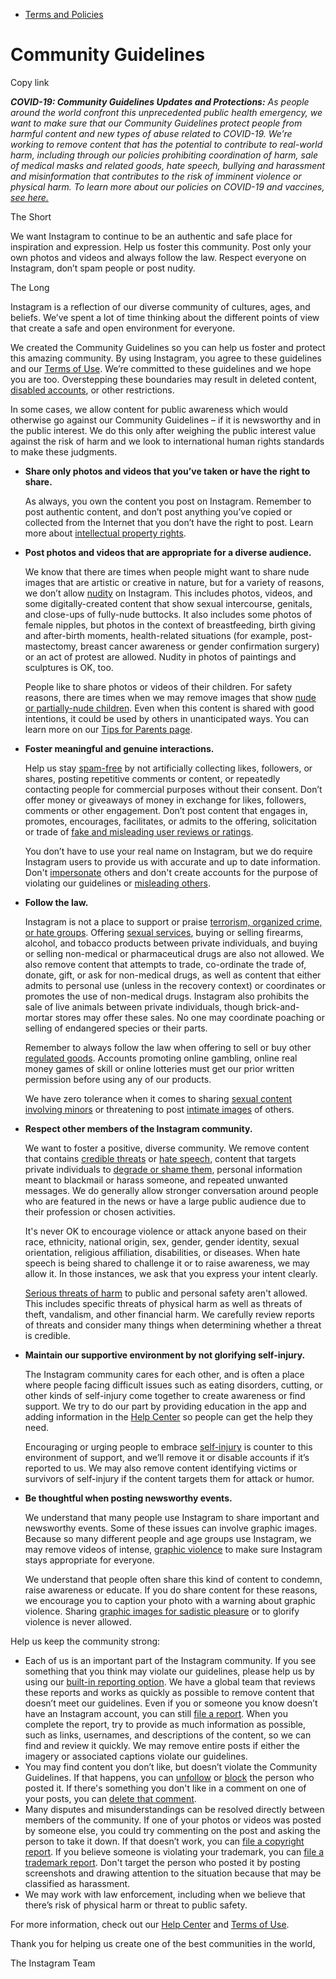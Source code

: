 *   [Terms and Policies](https://help.instagram.com/1417489251945243/?helpref=breadcrumb)

Community Guidelines
====================

Copy link

_**COVID-19: Community Guidelines Updates and Protections:** As people around the world confront this unprecedented public health emergency, we want to make sure that our Community Guidelines protect people from harmful content and new types of abuse related to COVID-19. We’re working to remove content that has the potential to contribute to real-world harm, including through our policies prohibiting coordination of harm, sale of medical masks and related goods, hate speech, bullying and harassment and misinformation that contributes to the risk of imminent violence or physical harm. To learn more about our policies on COVID-19 and vaccines, [see here.](https://help.instagram.com/697825587576762?helpref=faq_content)_

The Short

We want Instagram to continue to be an authentic and safe place for inspiration and expression. Help us foster this community. Post only your own photos and videos and always follow the law. Respect everyone on Instagram, don’t spam people or post nudity.

The Long

Instagram is a reflection of our diverse community of cultures, ages, and beliefs. We’ve spent a lot of time thinking about the different points of view that create a safe and open environment for everyone.

We created the Community Guidelines so you can help us foster and protect this amazing community. By using Instagram, you agree to these guidelines and our [Terms of Use](https://www.instagram.com/legal/terms). We’re committed to these guidelines and we hope you are too. Overstepping these boundaries may result in deleted content, [disabled accounts](https://help.instagram.com/366993040048856?helpref=faq_content), or other restrictions.

In some cases, we allow content for public awareness which would otherwise go against our Community Guidelines – if it is newsworthy and in the public interest. We do this only after weighing the public interest value against the risk of harm and we look to international human rights standards to make these judgments.

*   **Share only photos and videos that you’ve taken or have the right to share.**
    
    As always, you own the content you post on Instagram. Remember to post authentic content, and don’t post anything you’ve copied or collected from the Internet that you don’t have the right to post. Learn more about [intellectual property rights](https://help.instagram.com/126382350847838?helpref=faq_content).
    
*   **Post photos and videos that are appropriate for a diverse audience.**
    
    We know that there are times when people might want to share nude images that are artistic or creative in nature, but for a variety of reasons, we don’t allow [nudity](https://l.instagram.com/?u=https%3A%2F%2Fwww.facebook.com%2Fcommunitystandards%2Fadult_nudity_sexual_activity&e=AT07Qx1rb-e9NNQgII5q3J5C1ZIXXjW-h8G98bqNmQ6fXtb1Kc5ZgGnPP8WsY8mAIF67tbRwzR9VeTv0-u4rjyCZ729Q5rQRtFwWhMYoM1sd4FWNWoeqDP82xjJ20SvBFrBujFFuIt8vyuLHGT_IBw) on Instagram. This includes photos, videos, and some digitally-created content that show sexual intercourse, genitals, and close-ups of fully-nude buttocks. It also includes some photos of female nipples, but photos in the context of breastfeeding, birth giving and after-birth moments, health-related situations (for example, post-mastectomy, breast cancer awareness or gender confirmation surgery) or an act of protest are allowed. Nudity in photos of paintings and sculptures is OK, too.
    
    People like to share photos or videos of their children. For safety reasons, there are times when we may remove images that show [nude or partially-nude children](https://l.instagram.com/?u=https%3A%2F%2Fwww.facebook.com%2Fcommunitystandards%2Fchild_nudity_sexual_exploitation&e=AT07Qx1rb-e9NNQgII5q3J5C1ZIXXjW-h8G98bqNmQ6fXtb1Kc5ZgGnPP8WsY8mAIF67tbRwzR9VeTv0-u4rjyCZ729Q5rQRtFwWhMYoM1sd4FWNWoeqDP82xjJ20SvBFrBujFFuIt8vyuLHGT_IBw). Even when this content is shared with good intentions, it could be used by others in unanticipated ways. You can learn more on our [Tips for Parents page](https://help.instagram.com/154475974694511/?helpref=faq_content).
    
*   **Foster meaningful and genuine interactions.**
    
    Help us stay [spam-free](https://l.instagram.com/?u=https%3A%2F%2Fwww.facebook.com%2Fcommunitystandards%2Fspam&e=AT07Qx1rb-e9NNQgII5q3J5C1ZIXXjW-h8G98bqNmQ6fXtb1Kc5ZgGnPP8WsY8mAIF67tbRwzR9VeTv0-u4rjyCZ729Q5rQRtFwWhMYoM1sd4FWNWoeqDP82xjJ20SvBFrBujFFuIt8vyuLHGT_IBw) by not artificially collecting likes, followers, or shares, posting repetitive comments or content, or repeatedly contacting people for commercial purposes without their consent. Don’t offer money or giveaways of money in exchange for likes, followers, comments or other engagement. Don’t post content that engages in, promotes, encourages, facilitates, or admits to the offering, solicitation or trade of [fake and misleading user reviews or ratings](https://l.instagram.com/?u=https%3A%2F%2Fwww.facebook.com%2Fcommunitystandards%2Ffraud_deception&e=AT07Qx1rb-e9NNQgII5q3J5C1ZIXXjW-h8G98bqNmQ6fXtb1Kc5ZgGnPP8WsY8mAIF67tbRwzR9VeTv0-u4rjyCZ729Q5rQRtFwWhMYoM1sd4FWNWoeqDP82xjJ20SvBFrBujFFuIt8vyuLHGT_IBw).
    
    You don’t have to use your real name on Instagram, but we do require Instagram users to provide us with accurate and up to date information. Don't [impersonate](https://l.instagram.com/?u=https%3A%2F%2Fwww.facebook.com%2Fcommunitystandards%2Fmisrepresentation&e=AT07Qx1rb-e9NNQgII5q3J5C1ZIXXjW-h8G98bqNmQ6fXtb1Kc5ZgGnPP8WsY8mAIF67tbRwzR9VeTv0-u4rjyCZ729Q5rQRtFwWhMYoM1sd4FWNWoeqDP82xjJ20SvBFrBujFFuIt8vyuLHGT_IBw) others and don't create accounts for the purpose of violating our guidelines or [misleading others](https://l.instagram.com/?u=https%3A%2F%2Ftransparency.fb.com%2Fpolicies%2Fcommunity-standards%2Finauthentic-behavior%2F&e=AT07Qx1rb-e9NNQgII5q3J5C1ZIXXjW-h8G98bqNmQ6fXtb1Kc5ZgGnPP8WsY8mAIF67tbRwzR9VeTv0-u4rjyCZ729Q5rQRtFwWhMYoM1sd4FWNWoeqDP82xjJ20SvBFrBujFFuIt8vyuLHGT_IBw).
    
*   **Follow the law.**
    
    Instagram is not a place to support or praise [terrorism, organized crime, or hate groups](https://l.instagram.com/?u=https%3A%2F%2Fwww.facebook.com%2Fcommunitystandards%2Fdangerous_individuals_organizations&e=AT07Qx1rb-e9NNQgII5q3J5C1ZIXXjW-h8G98bqNmQ6fXtb1Kc5ZgGnPP8WsY8mAIF67tbRwzR9VeTv0-u4rjyCZ729Q5rQRtFwWhMYoM1sd4FWNWoeqDP82xjJ20SvBFrBujFFuIt8vyuLHGT_IBw). Offering [sexual services](https://l.instagram.com/?u=https%3A%2F%2Fwww.facebook.com%2Fcommunitystandards%2Fsexual_solicitation&e=AT07Qx1rb-e9NNQgII5q3J5C1ZIXXjW-h8G98bqNmQ6fXtb1Kc5ZgGnPP8WsY8mAIF67tbRwzR9VeTv0-u4rjyCZ729Q5rQRtFwWhMYoM1sd4FWNWoeqDP82xjJ20SvBFrBujFFuIt8vyuLHGT_IBw), buying or selling firearms, alcohol, and tobacco products between private individuals, and buying or selling non-medical or pharmaceutical drugs are also not allowed. We also remove content that attempts to trade, co-ordinate the trade of, donate, gift, or ask for non-medical drugs, as well as content that either admits to personal use (unless in the recovery context) or coordinates or promotes the use of non-medical drugs. Instagram also prohibits the sale of live animals between private individuals, though brick-and-mortar stores may offer these sales. No one may coordinate poaching or selling of endangered species or their parts.
    
    Remember to always follow the law when offering to sell or buy other [regulated goods](https://l.instagram.com/?u=https%3A%2F%2Fwww.facebook.com%2Fcommunitystandards%2Fregulated_goods&e=AT07Qx1rb-e9NNQgII5q3J5C1ZIXXjW-h8G98bqNmQ6fXtb1Kc5ZgGnPP8WsY8mAIF67tbRwzR9VeTv0-u4rjyCZ729Q5rQRtFwWhMYoM1sd4FWNWoeqDP82xjJ20SvBFrBujFFuIt8vyuLHGT_IBw). Accounts promoting online gambling, online real money games of skill or online lotteries must get our prior written permission before using any of our products.
    
    We have zero tolerance when it comes to sharing [sexual content involving minors](https://l.instagram.com/?u=https%3A%2F%2Fwww.facebook.com%2Fcommunitystandards%2Fchild_nudity_sexual_exploitation&e=AT07Qx1rb-e9NNQgII5q3J5C1ZIXXjW-h8G98bqNmQ6fXtb1Kc5ZgGnPP8WsY8mAIF67tbRwzR9VeTv0-u4rjyCZ729Q5rQRtFwWhMYoM1sd4FWNWoeqDP82xjJ20SvBFrBujFFuIt8vyuLHGT_IBw) or threatening to post [intimate images](https://l.instagram.com/?u=https%3A%2F%2Fwww.facebook.com%2Fcommunitystandards%2Fsexual_exploitation_adults&e=AT07Qx1rb-e9NNQgII5q3J5C1ZIXXjW-h8G98bqNmQ6fXtb1Kc5ZgGnPP8WsY8mAIF67tbRwzR9VeTv0-u4rjyCZ729Q5rQRtFwWhMYoM1sd4FWNWoeqDP82xjJ20SvBFrBujFFuIt8vyuLHGT_IBw) of others.
    
*   **Respect other members of the Instagram community.**
    
    We want to foster a positive, diverse community. We remove content that contains [credible threats](https://l.instagram.com/?u=https%3A%2F%2Fwww.facebook.com%2Fcommunitystandards%2Fcredible_violence&e=AT07Qx1rb-e9NNQgII5q3J5C1ZIXXjW-h8G98bqNmQ6fXtb1Kc5ZgGnPP8WsY8mAIF67tbRwzR9VeTv0-u4rjyCZ729Q5rQRtFwWhMYoM1sd4FWNWoeqDP82xjJ20SvBFrBujFFuIt8vyuLHGT_IBw) or [hate speech](https://l.instagram.com/?u=https%3A%2F%2Fwww.facebook.com%2Fcommunitystandards%2Fhate_speech&e=AT07Qx1rb-e9NNQgII5q3J5C1ZIXXjW-h8G98bqNmQ6fXtb1Kc5ZgGnPP8WsY8mAIF67tbRwzR9VeTv0-u4rjyCZ729Q5rQRtFwWhMYoM1sd4FWNWoeqDP82xjJ20SvBFrBujFFuIt8vyuLHGT_IBw), content that targets private individuals to [degrade or shame them](https://l.instagram.com/?u=https%3A%2F%2Fwww.facebook.com%2Fcommunitystandards%2Fbullying&e=AT07Qx1rb-e9NNQgII5q3J5C1ZIXXjW-h8G98bqNmQ6fXtb1Kc5ZgGnPP8WsY8mAIF67tbRwzR9VeTv0-u4rjyCZ729Q5rQRtFwWhMYoM1sd4FWNWoeqDP82xjJ20SvBFrBujFFuIt8vyuLHGT_IBw), personal information meant to blackmail or harass someone, and repeated unwanted messages. We do generally allow stronger conversation around people who are featured in the news or have a large public audience due to their profession or chosen activities.
    
    It's never OK to encourage violence or attack anyone based on their race, ethnicity, national origin, sex, gender, gender identity, sexual orientation, religious affiliation, disabilities, or diseases. When hate speech is being shared to challenge it or to raise awareness, we may allow it. In those instances, we ask that you express your intent clearly.
    
    [Serious threats of harm](https://l.instagram.com/?u=https%3A%2F%2Fwww.facebook.com%2Fcommunitystandards%2Fcredible_violence&e=AT07Qx1rb-e9NNQgII5q3J5C1ZIXXjW-h8G98bqNmQ6fXtb1Kc5ZgGnPP8WsY8mAIF67tbRwzR9VeTv0-u4rjyCZ729Q5rQRtFwWhMYoM1sd4FWNWoeqDP82xjJ20SvBFrBujFFuIt8vyuLHGT_IBw) to public and personal safety aren't allowed. This includes specific threats of physical harm as well as threats of theft, vandalism, and other financial harm. We carefully review reports of threats and consider many things when determining whether a threat is credible.
    
*   **Maintain our supportive environment by not glorifying self-injury.**
    
    The Instagram community cares for each other, and is often a place where people facing difficult issues such as eating disorders, cutting, or other kinds of self-injury come together to create awareness or find support. We try to do our part by providing education in the app and adding information in the [Help Center](https://help.instagram.com/) so people can get the help they need.
    
    Encouraging or urging people to embrace [self-injury](https://l.instagram.com/?u=https%3A%2F%2Fwww.facebook.com%2Fcommunitystandards%2Fsuicide_self_injury_violence&e=AT07Qx1rb-e9NNQgII5q3J5C1ZIXXjW-h8G98bqNmQ6fXtb1Kc5ZgGnPP8WsY8mAIF67tbRwzR9VeTv0-u4rjyCZ729Q5rQRtFwWhMYoM1sd4FWNWoeqDP82xjJ20SvBFrBujFFuIt8vyuLHGT_IBw) is counter to this environment of support, and we’ll remove it or disable accounts if it’s reported to us. We may also remove content identifying victims or survivors of self-injury if the content targets them for attack or humor.
    
*   **Be thoughtful when posting newsworthy events.**
    
    We understand that many people use Instagram to share important and newsworthy events. Some of these issues can involve graphic images. Because so many different people and age groups use Instagram, we may remove videos of intense, [graphic violence](https://l.instagram.com/?u=https%3A%2F%2Fwww.facebook.com%2Fcommunitystandards%2Fgraphic_violence&e=AT07Qx1rb-e9NNQgII5q3J5C1ZIXXjW-h8G98bqNmQ6fXtb1Kc5ZgGnPP8WsY8mAIF67tbRwzR9VeTv0-u4rjyCZ729Q5rQRtFwWhMYoM1sd4FWNWoeqDP82xjJ20SvBFrBujFFuIt8vyuLHGT_IBw) to make sure Instagram stays appropriate for everyone.
    
    We understand that people often share this kind of content to condemn, raise awareness or educate. If you do share content for these reasons, we encourage you to caption your photo with a warning about graphic violence. Sharing [graphic images for sadistic pleasure](https://l.instagram.com/?u=https%3A%2F%2Fwww.facebook.com%2Fcommunitystandards%2Fcruel_insensitive&e=AT07Qx1rb-e9NNQgII5q3J5C1ZIXXjW-h8G98bqNmQ6fXtb1Kc5ZgGnPP8WsY8mAIF67tbRwzR9VeTv0-u4rjyCZ729Q5rQRtFwWhMYoM1sd4FWNWoeqDP82xjJ20SvBFrBujFFuIt8vyuLHGT_IBw) or to glorify violence is never allowed.
    

Help us keep the community strong:

*   Each of us is an important part of the Instagram community. If you see something that you think may violate our guidelines, please help us by using our [built-in reporting option](https://help.instagram.com/165828726894770?helpref=faq_content). We have a global team that reviews these reports and works as quickly as possible to remove content that doesn’t meet our guidelines. Even if you or someone you know doesn’t have an Instagram account, you can still [file a report](https://help.instagram.com/contact/383679321740945). When you complete the report, try to provide as much information as possible, such as links, usernames, and descriptions of the content, so we can find and review it quickly. We may remove entire posts if either the imagery or associated captions violate our guidelines.
*   You may find content you don’t like, but doesn’t violate the Community Guidelines. If that happens, you can [unfollow](https://help.instagram.com/286340048138725?helpref=faq_content) or [block](https://help.instagram.com/426700567389543/?helpref=faq_content) the person who posted it. If there's something you don't like in a comment on one of your posts, you can [delete that comment](https://help.instagram.com/289098941190483?helpref=faq_content).
*   Many disputes and misunderstandings can be resolved directly between members of the community. If one of your photos or videos was posted by someone else, you could try commenting on the post and asking the person to take it down. If that doesn’t work, you can [file a copyright report](https://help.instagram.com/126382350847838?helpref=faq_content). If you believe someone is violating your trademark, you can [file a trademark report](https://help.instagram.com/222826637847963?helpref=faq_content). Don't target the person who posted it by posting screenshots and drawing attention to the situation because that may be classified as harassment.
*   We may work with law enforcement, including when we believe that there’s risk of physical harm or threat to public safety.

For more information, check out our [Help Center](https://help.instagram.com/) and [Terms of Use](https://l.instagram.com/?u=http%3A%2F%2Finstagram.com%2Flegal%2Fterms%2F%23&e=AT07Qx1rb-e9NNQgII5q3J5C1ZIXXjW-h8G98bqNmQ6fXtb1Kc5ZgGnPP8WsY8mAIF67tbRwzR9VeTv0-u4rjyCZ729Q5rQRtFwWhMYoM1sd4FWNWoeqDP82xjJ20SvBFrBujFFuIt8vyuLHGT_IBw).

Thank you for helping us create one of the best communities in the world,

The Instagram Team